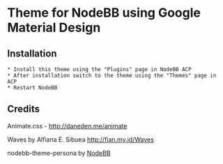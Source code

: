 Theme for NodeBB using Google Material Design
=========================

## Installation

    * Install this theme using the "Plugins" page in NodeBB ACP
    * After installation switch to the theme using the "Themes" page in ACP
    * Restart NodeBB

## Credits

Animate.css - http://daneden.me/animate

Waves by Alfiana E. Sibuea http://fian.my.id/Waves 

nodebb-theme-persona by [NodeBB](https://github.com/nodebb/)
